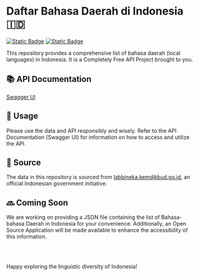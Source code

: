 # Daftar Bahasa Daerah di Indonesia 🇮🇩

[![Static Badge](https://img.shields.io/badge/Completely%20Free-API%20Project-blue)](#)
[![Static Badge](https://img.shields.io/badge/API%20Documentation-Swagger%20UI-green)](#)


This repository provides a comprehensive list of bahasa daerah (local languages) in Indonesia. It is a Completely Free API Project brought to you.

## 📚 API Documentation

[Swagger UI](http://api.codespade.com:4517/codespade/api/bahasa-daerah/swagger-ui/index.html)

## 🚀 Usage

Please use the data and API responsibly and wisely. Refer to the API Documentation (Swagger UI) for information on how to access and utilize the API.

## 📝 Source

The data in this repository is sourced from [labbineka.kemdikbud.go.id](https://labbineka.kemdikbud.go.id/), an official Indonesian government initiative.

## 🔜 Coming Soon

We are working on providing a JSON file containing the list of Bahasa-bahasa Daerah in Indonesia for your convenience. Additionally, an Open Source Application will be made available to enhance the accessibility of this information.

<br />
<br />

Happy exploring the linguistic diversity of Indonesia!
